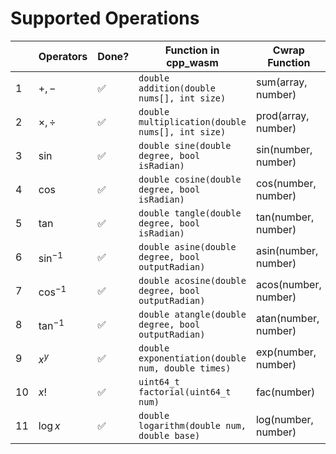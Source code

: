 # Supported Operations

|      | Operators   | Done?   | Function in cpp_wasm                               | Cwrap Function                |
| ---- | ----------- | ------- | -------------------------------------------------- | -------------------------------------------------- |
| 1    | $+, -$      | ✅ | `double addition(double nums[], int size)`         | sum(array, number)     |
| 2    | $\times, ÷$ | ✅ | `double multiplication(double nums[], int size)`   | prod(array, number)    |
| 3    | $\sin$      | ✅ | `double sine(double degree, bool isRadian)`        | sin(number, number)    |
| 4    | $\cos$      | ✅ | `double cosine(double degree, bool isRadian)`      | cos(number, number)    |
| 5    | $\tan$      | ✅ | `double tangle(double degree, bool isRadian)`      | tan(number, number)    | 
| 6    | $\sin^{-1}$ | ✅ | `double asine(double degree, bool outputRadian)`   | asin(number, number)   |
| 7    | $\cos^{-1}$ | ✅ | `double acosine(double degree, bool outputRadian)` | acos(number, number)   |
| 8    | $\tan^{-1}$ | ✅ | `double atangle(double degree, bool outputRadian)` | atan(number, number)   |
| 9    | $x^y$       | ✅ | `double exponentiation(double num, double times)`  | exp(number, number)    |
| 10   | $x!$        | ✅ | `uint64_t factorial(uint64_t num)`                 | fac(number)            |
| 11   | $\log x$    | ✅ | `double logarithm(double num, double base)`        | log(number, number)    |
